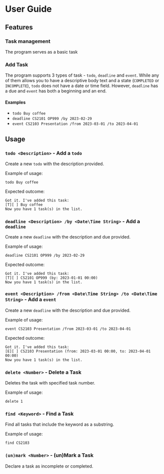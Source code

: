 # User Guide

## Features 

### Task management

The program serves as a basic task 

### Add Task

The program supports 3 types of task - `todo`, `deadline` and `event`.
While any of them allows you to have a descriptive body text and a state (`COMPLETED` or `INCOMPLETE`), `todo` does not have a date or time field.
However, `deadline` has a due and `event` has both a beginning and an end.

#### Examples

- `todo Buy coffee`
- `deadline CS2101 OP999 /by 2023-02-29`
- `event CS2103 Presentation /from 2023-03-01 /to 2023-04-01`

## Usage

### `todo <Description>` - Add a `todo`

Create a new `todo` with the description provided.

Example of usage: 

`todo Buy coffee`

Expected outcome:
```
Got it. I've added this task:
[T][ ] Buy coffee
Now you have 1 task(s) in the list.
```

### `deadline <Description> /by <Date\Time String>` - Add a `deadline`

Create a new `deadline` with the description and due provided.

Example of usage:

`deadline CS2101 OP999 /by 2023-02-29`

Expected outcome:
```
Got it. I've added this task:
[T][ ] CS2101 OP999 (by: 2023-01-01 00:00)
Now you have 1 task(s) in the list.
```

### `event <Description> /from <Date\Time String> /to <Date\Time String>` - Add a `event`

Create a new `deadline` with the description and due provided.

Example of usage:

`event CS2103 Presentation /from 2023-03-01 /to 2023-04-01`

Expected outcome:
```
Got it. I've added this task:
[E][ ] CS2103 Presentation (from: 2023-03-01 00:00, to: 2023-04-01 00:00)
Now you have 1 task(s) in the list.
```

### `delete <Number>` - Delete a Task

Deletes the task with specified task number.

Example of usage:

`delete 1`

### `find <Keyword>` - Find a Task

Find all tasks that include the keyword as a substring.

Example of usage:

`find CS2103`

### `(un)mark <Number>` - (un)Mark a Task

Declare a task as incomplete or completed.
